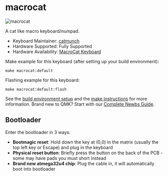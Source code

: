 # macrocat

![macrocat](https://i.imgur.com/ItLHGBfh.jpg)

A cat like macro keyboard/numpad.

* Keyboard Maintainer: [catmunch](https://github.com/catmunch)
* Hardware Supported: Fully Supported
* Hardware Availability: [MacroCat Keyboard](https://github.com/catmunch/macrocat)

Make example for this keyboard (after setting up your build environment):

    make macrocat:default

Flashing example for this keyboard:

    make macrocat:default:flash

See the [build environment setup](https://docs.qmk.fm/#/getting_started_build_tools) and the [make instructions](https://docs.qmk.fm/#/getting_started_make_guide) for more information. Brand new to QMK? Start with our [Complete Newbs Guide](https://docs.qmk.fm/#/newbs).

## Bootloader

Enter the bootloader in 3 ways:

* **Bootmagic reset**: Hold down the key at (0,0) in the matrix (usually the top left key or Escape) and plug in the keyboard
* **Physical reset button**: Briefly press the button on the back of the PCB - some may have pads you must short instead
* **Brand new atmega32u4 chip**: Plug the cable in, it will automatically boot into bootloader

